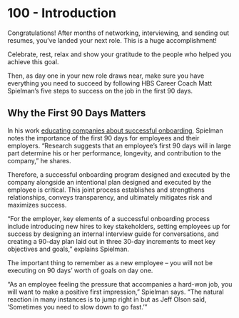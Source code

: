 # 100 - Introduction

Congratulations! After months of networking, interviewing, and sending out resumes, you’ve landed your next role. This is a huge accomplishment!

Celebrate, rest, relax and show your gratitude to the people who helped you achieve this goal.

Then, as day one in your new role draws near, make sure you have everything you need to succeed by following HBS Career Coach Matt Spielman’s five steps to success on the job in the first 90 days.

## Why the First 90 Days Matters

In his work [educating companies about successful onboarding](https://inflectionpointpartnersllc.com/blog/2017/3/6/all-aboard-five-steps-to-ensure-new-employees-soar), Spielman notes the importance of the first 90 days for employees and their employers. “Research suggests that an employee’s first 90 days will in large part determine his or her performance, longevity, and contribution to the company,” he shares.

Therefore, a successful onboarding program designed and executed by the company alongside an intentional plan designed and executed by the employee is critical. This joint process establishes and strengthens relationships, conveys transparency, and ultimately mitigates risk and maximizes success.

“For the employer, key elements of a successful onboarding process include introducing new hires to key stakeholders, setting employees up for success by designing an internal interview guide for conversations, and creating a 90-day plan laid out in three 30-day increments to meet key objectives and goals,” explains Spielman.

The important thing to remember as a new employee – you will not be executing on 90 days’ worth of goals on day one.

“As an employee feeling the pressure that accompanies a hard-won job, you will want to make a positive first impression,” Spielman says. “The natural reaction in many instances is to jump right in but as Jeff Olson said, ‘Sometimes you need to slow down to go fast.’”
